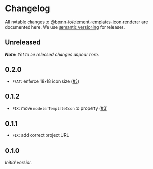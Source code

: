 # Changelog

All notable changes to [@bpmn-io/element-templates-icon-renderer](https://github.com/bpmn-io/element-templates-icon-renderer) are documented here. We use [semantic versioning](http://semver.org/) for releases.

## Unreleased

___Note:__ Yet to be released changes appear here._

## 0.2.0

* `FEAT`: enforce 18x18 icon size ([#5](https://github.com/bpmn-io/element-templates-icons-renderer/pull/5))

## 0.1.2

* `FIX`: move `modelerTemplateIcon` to property ([#3](https://github.com/bpmn-io/element-templates-icons-renderer/pull/3))

## 0.1.1

* `FIX`: add correct project URL

## 0.1.0

_Initial version._